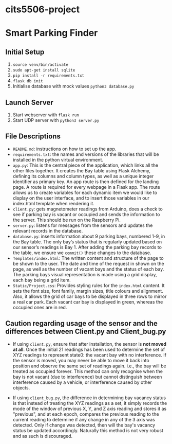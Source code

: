# cits5506-project
# Smart Parking Finder

## Initial Setup
1. `source venv/bin/activate`
2. `sudo apt-get install sqlite`
3. `pip install -r requirements.txt`
4. `flask db init`
5. Initialise database with mock values `python3 database.py`

## Launch Server
1. Start webserver with `flask run`
2. Start UDP server with `python3 server.py`

## File Descriptions
-	`README.md`: instructions on how to set up the app. 
-	`requirements.txt`: the names and versions of the libraries that will be installed in the python virtual environment. 
-	`app.py`: This is the central piece of the application, which links all the other files together. It creates the Bay table using Flask Alchemy, defining its columns and column types, as well as a unique integer identifier as primary key. An app route is then defined for the landing page. A route is required for every webpage in a Flask app. The route allows us to create variables for each dynamic item we would like to display on the user interface, and to insert those variables in our index.html template when rendering it. 
-	`client.py`: gets magnetometer readings from Arduino, does a check to see if parking bay is vacant or occupied and sends the information to the server. This should be run on the Raspberry Pi.
-	`server.py`: listens for messages from the sensors and updates the relevant records in the database.
-	`database.py`: inserts information about 9 parking bays, numbered 1-9, in the Bay table. The only bay’s status that is regularly updated based on our sensor’s readings is Bay 1. After adding the parking bay records to the table, we ensure we `commit()` these changes to the database.
-	`Templates/index.html`: The written content and structure of the page to be shown to the user. The date and time of the request in shown on the page, as well as the number of vacant bays and the status of each bay. The parking bays visual representation is made using a grid display, each bay being a grid item. 
-	`Static/Project.css`: Provides styling rules for the `index.html` content. It sets the font size, font family, margin sizes, title colours and alignment. Also, it allows the grid of car bays to be displayed in three rows to mirror a real car park. Each vacant car bay is displayed in green, whereas the occupied ones are in red. 


## Caution regarding usage of the sensor and the differences between Client.py and Client_bug.py
- If using `client.py`, ensure that after installation, the sensor is __not moved at all__.
Once the initial 21 readings has been used to determine the set of XYZ readings to represent state0: the vacant bay with no interference.
If the sensor is moved, you may never be able to move it back into position and observe the same set of readings again. i.e., the bay will be treated as occupied forever.
This method can only recognise when the bay is not vacant (due to interference) but cannot distinguish between interference caused by a vehicle, or interference caused by other objects.

- If using `client_bug.py`, the difference in determining bay vacancy status is that instead of treating the XYZ readings as a set, it simply records the mode of the window of previous X, Y, and Z axis reading and stores it as "previous", and at each epoch, compares the previous reading to the current reading to determine if any change in any of the 3 axis was detected.
Only if change was detected, then will the bay's vacancy status be updated accordingly.
Naturally this method is not very robust and as such is discouraged.
